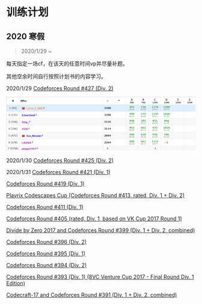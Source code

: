 # 训练计划

## 2020 寒假

> 2020/1/29 ~ 

每天指定一场cf，在该天的任意时间vp并尽量补题。

其他空余时间自行按照计划书的内容学习。

2020/1/29 [Codeforces Round #427 (Div. 2)](https://codeforces.com/contest/835) 

![](https://github.com/GAV-ICPC-2020/Dream/raw/master/pic/1.png)

2020/1/30 [Codeforces Round #425 (Div. 2)](https://codeforces.com/contest/832) 

2020/1/31 [Codeforces Round #421 (Div. 1)](https://codeforces.com/contest/819) 

[Codeforces Round #419 (Div. 1)](https://codeforces.com/contest/815) 

[Playrix Codescapes Cup (Codeforces Round #413, rated, Div. 1 + Div. 2)](https://codeforces.com/contest/799) 

[Codeforces Round #411 (Div. 1)](https://codeforces.com/contest/804) 

[Codeforces Round #405 (rated, Div. 1, based on VK Cup 2017 Round 1)](https://codeforces.com/contest/790) 

[Divide by Zero 2017 and Codeforces Round #399 (Div. 1 + Div. 2, combined)](https://codeforces.com/contest/768) 

[Codeforces Round #396 (Div. 2)](https://codeforces.com/contest/766) 

[Codeforces Round #395 (Div. 1)](https://codeforces.com/contest/763) 

[Codeforces Round #394 (Div. 2)](https://codeforces.com/contest/761) 

[Codeforces Round #393 (Div. 1) (8VC Venture Cup 2017 - Final Round Div. 1 Edition)](https://codeforces.com/contest/759) 

[Codecraft-17 and Codeforces Round #391 (Div. 1 + Div. 2, combined)](https://codeforces.com/contest/757) 
